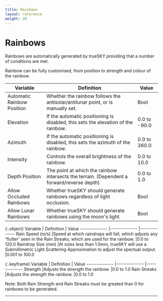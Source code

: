 ```yaml
---
title: Rainbows
layout: reference
weight: 20
---
```







Rainbows
====================
Rainbows are automatically generated by trueSKY providing that a number of conditions are met.

Rainbow can be fully customised, from position to strength and colour of the rainbow.


Variable                                                                |       Definition                                                                                                                                                                                                                              |       Value
--------------                                                  |--------------                                                                                                                                                                                                                         |--------------
Automatic Rainbow Position                              |Whether the rainbow follows the antisolar/antilunar point, or is manually set.                                                                                         |Bool
Elevation                                                               |If the automatic positioning is disabled, this sets the elevation of the rainbow.                                                                                      |0.0 to -90.0
Azimuth                                                                 |If the automatic positioning is disabled, this sets the azimuth of the rainbow.                                                                                        |0.0 to 360.0
Intensity                                                               |Controls the overall brightness of the rainbow.                                                                                                                                                        |0.0 to 10.0
Depth Position                                                  |The point at which the rainbow intersects the terrain. (Dependent a forward/reverse depth)                                                                     |0.0 to 1.0
Allow Occluded Rainbows                                 |Whether trueSKY should generate rainbows regardless of light occlusion.                                                                                                        |Bool
Allow Lunar Rainbows                                    |Whether trueSKY should generate rainbows using the moon's light.                                                                                                                       |Bool

{:.object}
Variable                                                                |       Definition                                                                                                                                                                                                                              |       Value
--------------                                                  |--------------                                                                                                                                                                                                                         |--------------
Rain Speed (m/s)                                                |Speed at which raindrops will fall, which adjusts any 'flutter' seen in the Rain Streaks, which are used for the rainbow.      |0.0 to 120.0
Raindrop Size (mm)                                              |At sizes less than 1.0mm, trueSKY will use a Submillimetric Light Scattering Approximation to adjust the spectual output.      |0.001 to 100.0

{:.keyframe}
Variable                                                                |       Definition                                                                                                                                                                                                                              |       Value
--------------                                                  |--------------                                                                                                                                                                                                                         |--------------
Strength                                                                |Adjusts the strength the rainbow.                                                                                                                                                                                      |0.0 to 1.0
Rain Streaks                                                    |Adjusts the strength the rainbow.                                                                                                                                                                                      |0.0 to 1.0

Note: Both Rain Strength and Rain Streaks must be greated than 0 for rainbows to be generated.

<hr>
